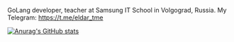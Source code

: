 GoLang developer, teacher at Samsung IT School in Volgograd, Russia.
My Telegram: https://t.me/eldar_tme
 
[![Anurag's GitHub stats](https://github-readme-stats.vercel.app/api?username=EldarKurbanov)](https://github.com/anuraghazra/github-readme-stats)

<!---
EldarKurbanov/EldarKurbanov is a ✨ special ✨ repository because its `README.md` (this file) appears on your GitHub profile.
You can click the Preview link to take a look at your changes.
--->
